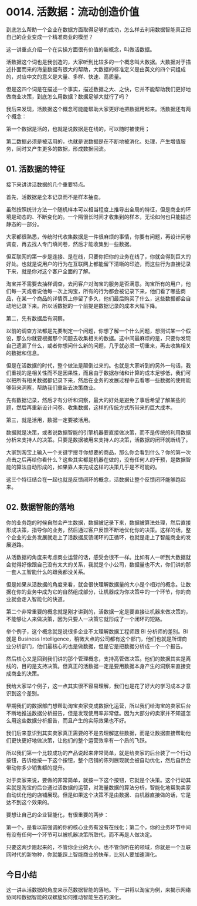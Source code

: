 # 0014. 活数据：流动创造价值

到底怎么帮助一个企业在数据方面取得足够的成功，怎么样去利用数据智能真正把自己的企业变成一个精准商业的模型？

这一讲重点介绍一个在实操方面很有价值的新概念，叫做活数据。

活数据这个词也是我创造的，大家听到比较多的一个概念叫大数据。大数据对于描述扑面而来的海量数据有很大的帮助，大数据的标准定义是由英文的四个词组成的，对应中文的意义是大量、多样、快速、高质量。

但是这四个词是在描述一个事实，描述数据之大、之快，它并不能帮助我们更好地做商业决策，到底怎么用数据？数据足够大就行了吗？

我后来发现，活数据这个概念可能能帮助大家更好地把数据用起来。活数据还有两个概念：

第一个数据是活的，也就是说数据是在线的，可以随时被使用；

第二数据必须是被活用的，也就是说数据是在不断地被消化、处理，产生增值服务，同时又产生更多的数据，形成数据回流。

## 01. 活数据的特征

接下来讲讲活数据的几个重要特点。

首先，活数据是全本记录而不是样本抽查。

虽然按照统计方法一个随机样本可以相当程度上推导出全局的特征，但是商业的环境是动态的、不断变化的。一个隔很长时间才收集到的样本，无论如何也只能描述静态的一部分。

大家都很熟悉，传统时代收集数据是一件很麻烦的事情，你要有问题，再设计问卷调查，再去找人专门填问卷，然后才能收集到一些数据。

但互联网的第一步是连接、是在线，只要你把你的业务在线了，你就会得到巨大的好处。也就是说用户的行为在互联网上都能留下清晰的印迹，而这些行为直接记录下来，就是你对这个客户全面的了解。

淘宝并不需要去抽样调查，去问客户对淘宝的服务是否满意。淘宝所有的用户，他们每一天或者说他每一次上淘宝，所有的行为都会被记录下来，他们看了哪些商品，在某一个商品的详情页上停留了多久，他们最后购买了什么，这些数据都会自动地记录下来。所以活数据的一个前提是数据记录的成本大幅下降。

第二，先有数据后有洞察。

以前的调查方法都是先要制定一个问题，你想了解一个什么问题，想测试某一个假设，那么你就要根据那个问题去收集相关的数据。这中间最麻烦的是，只要你发现自己遗漏了什么，或者你想问什么新的问题，几乎就必须一切重来，再去收集相关的数据和信息。

但是在活数据的时代，整个做法是颠倒过来的。也就是大家听到的另外一句话，我们重视的是相关性而不是因果性，而且由于数据存储和计算的成本足够低，我们可以把所有相关数据都记录下来，然后在业务的发展过程中去看哪一些数据的使用能够带来洞察，帮助我们重新去决策商业。

先有数据记录，然后才有分析和洞察，最大的好处是避免了事后希望了解某些问题，然后再重新设计问卷、收集数据，这样的传统方式所带来的巨大成本。

第三，就是活用，数据一定要被活用。

数据就是决策，或者说数据智能的引擎机器要直接做决策，而不是传统的利用数据分析来支持人的决策。只要是数据被用来支持人的决策，活数据的闭环就断线了。

大家到淘宝上输入一个关键字搜寻你想要的商品，那么你会看到什么？你的第一次点击之后再给你看什么？这些其实都是机器在做的，没有任何人的干预，是数据智能的算法自动形成的，如果靠人来完成这样的决策几乎是不可能的。

这三个特征结合在一起也就是反馈闭环的概念，活数据让整个反馈闭环能够跑起来。

## 02. 数据智能的落地

你的业务跑的时候自然会产生数据，数据被记录下来，数据被算法处理，然后直接形成决策，指导你的业务，然后通过客户反馈不断地优化你的决策。这样的话，整个企业的业务发展就走上了活数据反馈闭环的正循环，也就是走上了智能商业的发展道路。

从活数据的角度来考虑商业运营的话，感受会很不一样。比如有人一听到大数据就会觉得好像跟自己没有太大的关系，我就是个小公司，数据量也不大，你们讲的那一套人工智能什么的跟我都没关系。

但是如果从活数据的角度来看，就会很快理解数据量的大小是个相对的概念。让数据在你的业务中成为它的自然组成部分，让机器成为你决策中的一个环节，你的商业就会走入智能化的快道。

第二个非常重要的概念就是刚才讲到的，活数据一定是要直接让机器来做决策的，不能够让人来做决策，因为只要人一决策它就形成了一个闭环的短路。

举个例子，这个概念就是说很多企业不太理解数据工程师跟 BI 分析师的差别。BI 就是 Business Intelligence，稍微大点的公司都有这个部门，他们也就是所谓商业分析部门，他们最核心的也是做数据，但是它是把数据分析成一个一个报告。

然后核心又是回到我们讲的那个管理概念，支持高管做决策。他们的数据其实是离线的，目的是支持决策。但真正的活数据一定是要用数据本身产生的洞察来直接变成商业的决策。

我给大家举个例子，这一点其实很不容易理解，我们也是花了好大的学习成本才意识到这个差别。

早期我们的数据部门想帮助淘宝卖家变成数据化运营，所以我们给淘宝的卖家后台不断地推送数据分析报告，但是发现使用率非常低。因为大部分的卖家并不知道怎么用这些数据分析报告，而且产生的实际效果也不好。

我们后来意识到其实卖家真正需要的不是去理解这些数据，而是让数据直接帮助他们更快更好地做决策，让他们的整个运营效率有一个质的飞跃。

所以我们第一个比较成功的产品说起来非常简单，就是给卖家的后台装了一个行动按钮，告诉他按一下这个按钮，整个店铺的陈列展现就会被自动优化，然后自然会带动你多少销售额的提升。

对于卖家来说，要做的非常简单，就按一下这个按钮，它就是个决策。这个行动其实就是淘宝的后台通过活数据的运营，对海量数据的算法分析，智能化地帮助卖家自动优化他的店铺展现。但是如果这个决策不是由数据、由机器直接做的话，它是达不到这个效果的。

要想让自己的企业智能化，有很重要的两步：

第一个，是看以前强调的你的核心业务有没有在线化；第二个，你的业务环节中间有没有任何一个环节可以被机器决策所取代，而不再是人做决定。

只要这两步跑起来的，不管你企业的大小，也不管你所在的领域，你就是一个互联网时代的新物种，你就能踩上智能商业的快车，比别人要加速演化。

## 今日小结

这一讲从活数据的角度来示范数据智能的落地。下一讲将以淘宝为例，来揭示网络协同和数据智能的双螺旋如何推动智能生态的演化。


